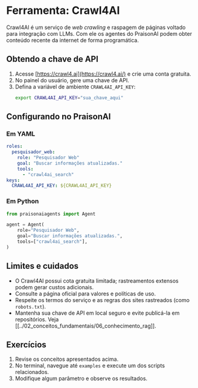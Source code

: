 # Ferramenta: Crawl4AI

Crawl4AI é um serviço de *web crawling* e raspagem de páginas voltado para integração com LLMs. Com ele os agentes do PraisonAI podem obter conteúdo recente da internet de forma programática.

## Obtendo a chave de API

1. Acesse [https://crawl4.ai](https://crawl4.ai/) e crie uma conta gratuita.
2. No painel do usuário, gere uma chave de API.
3. Defina a variável de ambiente `CRAWL4AI_API_KEY`:
   ```bash
   export CRAWL4AI_API_KEY="sua_chave_aqui"
   ```

## Configurando no PraisonAI

### Em YAML
```yaml
roles:
  pesquisador_web:
    role: "Pesquisador Web"
    goal: "Buscar informações atualizadas."
    tools:
      - "crawl4ai_search"
keys:
  CRAWL4AI_API_KEY: ${CRAWL4AI_API_KEY}
```

### Em Python
```python
from praisonaiagents import Agent

agent = Agent(
    role="Pesquisador Web",
    goal="Buscar informações atualizadas.",
    tools=["crawl4ai_search"],
)
```

## Limites e cuidados

- O Crawl4AI possui cota gratuita limitada; rastreamentos extensos podem gerar custos adicionais.
- Consulte a página oficial para valores e políticas de uso.
- Respeite os termos do serviço e as regras dos sites rastreados (como `robots.txt`).
- Mantenha sua chave de API em local seguro e evite publicá-la em repositórios.
Veja [[../02_conceitos_fundamentais/06_conhecimento_rag]].

## Exercícios

1. Revise os conceitos apresentados acima.
2. No terminal, navegue até `examples` e execute um dos scripts relacionados.
3. Modifique algum parâmetro e observe os resultados.
